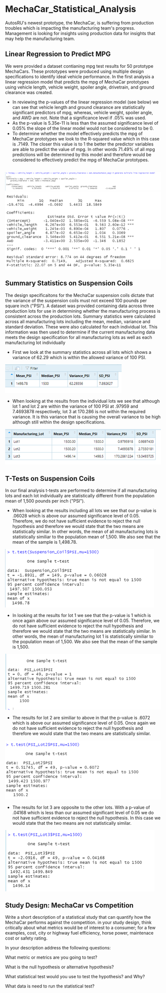 # MechaCar_Statistical_Analysis
AutosRU's newest prototype, the MechaCar, is suffering from production troubles which is impacting the manufacturing team's progress.  Management is looking for insights using production data for insights that may help the manufacturing team.<p>
<h2>Linear Regression to Predict MPG</h2>
<p>We were provided a dataset contianing mpg test results for 50 prototype MechaCars.  These prototypes were produced using multiple design specifications
  to identify ideal vehicle performance.  In the first analysis a linear regression model that predicts the mpg of MechaCar prototypes using  vehicle length, vehicle weight, spoiler angle, drivetrain, and ground clearance was created.</p> 
<ul>
<li>In reviewing the p-values of the linear regression model (see below) we can see that vehicle length and ground clearance are statistically significant predictors of mpg, whereas, vehicle weight, spoiler angle, and AWD are not.  Note that a significance level if .05% was used.</li>
<li>As the p-value is 5.35e-11 is less than the assumed significance level of 0.05% the slope of the linear model would not be considered to be 0.</li>
<li>To determine whether the model effectively predicts the mpg of MechaCar prototypes we look to the R-squared value which in this case is .7149.  The closer this value is to 1 the better the predictor variables are able to predict the value of mpg.  In other words 71.49% of all mpg predictions will be determined by this model and therefore would be considered to effectively predict the mpg of MechaCar prototypes.</li>
</ul>
<br>
<img src="https://github.com/bedwardssmith/MechaCar_Statistical_Analysis/blob/main/Images/Deliverable1_lm_function.png">
<img src="https://github.com/bedwardssmith/MechaCar_Statistical_Analysis/blob/main/Images/Deliverable1_summary.png">
<br>
<h2>Summary Statistics on Suspension Coils</h2>
<p>The design specificaitons for the MechaCar suspension coils dictate that the variance of the suspension coils must not exceed 100 pounds per square inch ("PSI").
 A dataset was provided containing data across three production lots for use in determining whether the manufacturing process is consistent across the production lots.
Summary statistics were calculated across all manufacturing lots including the mean, median, variance and standard deviation.  These were also calculated for each individual lot.  This information was then used to determine if the current manufacturing data meets the design specification for all manufacturing lots as well as each manufacturing lot individually</p>
<ul>
<li>First we look at the summary statistics across all lots which shows a variance of 62.29 which is within the allowed variance of 100 PSI. </li>
</ul>
<img src="https://github.com/bedwardssmith/MechaCar_Statistical_Analysis/blob/main/Images/Deliverable2_total_summary.png"> 
<ul>
<li>When looking at the results from the individual lots we see that although lot 1 and lot 2 are within the variance of 100 PSI at .97959 and 7.4693878 respectively, lot 3 at 170.286 is not within the required variance.  It is this variance that is causing the overall variance to be high although still within the design specifications.</li>
 </ul> 
<img src="https://github.com/bedwardssmith/MechaCar_Statistical_Analysis/blob/main/Images/Deliverable2_lot_summary.png">
<br>
<h2>T-Tests on Suspension Coils</h2>
<p>In our final analysis t-tests are performed to determine if all manufacturing lots and each lot individually are statistically different from the population mean of 1,500 pounds per inch ("PSI").</p>
<ul>
<li>When looking at the results including all lots we see that our p-value is .06028 which is above our assumed significance level of 0.05.  Therefore, we do not have sufficient evidence to reject the null hypothesis and therefore we would state that the two means are statistically similar. In other words, the mean of all manufacturing lots is statistically similiar to the population mean of 1,500. We also see that the mean of the sample is 1,498.78.</li>
</ul>
<img src="https://github.com/bedwardssmith/MechaCar_Statistical_Analysis/blob/main/Images/Deliverable3_ttest_all_lots.png">
<ul>
<li>In looking at the results for lot 1 we see that the p-value is 1 which is once again above our assumed significance level of 0.05.  Therefore, we do not have sufficient evidence to reject the null hypothesis and therefore we would state that the two means are statistically similar.  In other words, the mean of manufacturing lot 1 is statistically similiar to the population mean of 1,500.  We also see that the mean of the sample is 1,500.</li>
</ul>
<img src="https://github.com/bedwardssmith/MechaCar_Statistical_Analysis/blob/main/Images/Deliverable3_ttest_lot1.png">
<ul>
<li>The results for lot 2 are similiar to above in that the p-value is .6072 which is above our assumed significance level of 0.05.  Once again we do not have sufficient evidence to reject the null hypothesis and therefore we would state that the two means are statistically similar.  </li>
</ul>
<img src="https://github.com/bedwardssmith/MechaCar_Statistical_Analysis/blob/main/Images/Deliverable3_ttest_lot2.png">
<ul>
<li>The results for lot 3 are opposite to the other lots.  With a p-value of .04168 which is less than our assumed significant level of 0.05 we do not have sufficient evidence to reject the null hypothesis.  In this case we would state that the two means are not statistically similar.</li>
</ul>
<img src="https://github.com/bedwardssmith/MechaCar_Statistical_Analysis/blob/main/Images/Deliverable3_ttest_lot3.png">  
  
 
<h2>Study Design: MechaCar vs Competition</h2>

<p>Write a short description of a statistical study that can quantify how the MechaCar performs against the competition. 
  in your study design, think critically about what metrics would be of interest to a consumer; for a few examples, cost, city or highway fuel efficiency, horse power, maintenace cost or safety rating.</p>
  <p>In your description address the following questions:</p>
  <p> What metric or metrics are you going to test?</p>
  <p>What is the null hypothesis or alternative hypothesis?</p>
  <p>What statistical test would you use to test the hypothesis? and Why?</p>
  <p>What data is need to run the statistical test?</p>
  

